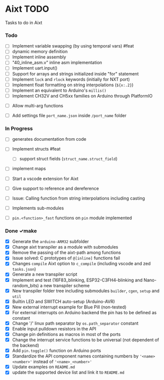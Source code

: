 # Aixt TODO

Tasks to do in Aixt


### Todo

- [ ] Implement variable swapping (by using temporal vars) #feat
- [ ] dynamic memory definition
- [ ] Implement inline assembly
- [ ] "40_inline_asm.v" inline asm implementation
- [ ] Implement uart.input()
- [ ] Support for arrays and strings initialized inside "for" statement
- [ ] Implement `lock` and `rlock` keywords (initially for NXT port)
- [ ] Implement float formatting on string interpolations (`${x:.2}`)
- [ ] Implement an equivalent to Arduino's `millis()`
- [ ] Implement CH32V and CH5xx families on Arduino through PlatformIO
<!-- - [ ] Add a configuration file inside each project folder in order to make it easy to integrate Aixt to and IDE like PlatformIO -->
- [ ] Allow multi-arg functions
- [ ] Add settings file `port_name.json` inside `/port_name` folder


### In Progress

- [ ] generates documentation from code
- [ ] Implement structs #feat
    - [ ] support struct fields (`struct_name.struct_field`)
- [ ] implement maps
- [ ] Start a vscode extension for Aixt
- [ ] Give support to reference and dereference
- [ ] Issue: Calling function from string interpolations including casting
- [ ] Implements sub-modules
- [ ] `pin.<function>_fast` functions on `pin` module implemented


### Done ✓make
- [x] Generate the `arduino-ARM32` subfolder 
- [x] Change aixt transpiler as a module with submodules
- [x] Remove the passing of the aixt-path among functions
- [x] Issue solved: C prototypes of `@[inline]` functions fail
- [x] Changes `compile` Aixt option to `c_compile` (including vscode and zed `tasks.json`) 
- [x] Generate a new transpiler script
- [x] Implement and test (16F83_blinking, ESP32-C3FH4-blinking and Nano-random_bits) a new transpiler scheme
- [x] New transpiler folder tree including submodules `builder`, `cgen`, `setup` and `util`
- [x] Builtin LED and SWITCH auto-setup (Arduino-AVR)
- [x] New external interrupt example for Blue Pill (non-tested) 
- [x] For external interrupts on Arduino backend the pin has to be defined as constant
- [x] Change '/' linux path separator by `os.path_separator` constant
- [x] Enable input pulldown resistors in the API
- [x] Change pin definitions as macros in most of the ports
- [x] Change the interrupt service functions to be universal (not dependent of the backend)
- [x] Add `pin.toggle()` function on Arduino ports
- [x] Standardize the API component names containing numbers by `'<name><number>'` instead of `'<name>_<number>'`
- [x] Update examples on `README.md`
- [x] update the supported device list and link it to `README.md`